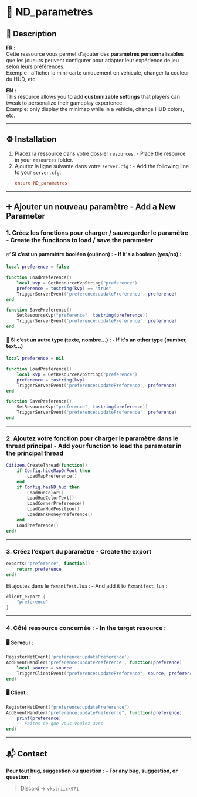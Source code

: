 # 📘 ND_parametres

## 📝 Description

**FR :**  
Cette ressource vous permet d’ajouter des **paramètres personnalisables** que les joueurs peuvent configurer pour adapter leur expérience de jeu selon leurs préférences.  
Exemple : afficher la mini-carte uniquement en véhicule, changer la couleur du HUD, etc.

**EN :**  
This resource allows you to add **customizable settings** that players can tweak to personalize their gameplay experience.  
Example: only display the minimap while in a vehicle, change HUD colors, etc.

---

## ⚙️ Installation

1. Placez la ressource dans votre dossier `resources`. - Place the resource in your `resources` folder.
2. Ajoutez la ligne suivante dans votre `server.cfg` : - Add the following line to your `server.cfg`:
   ```cfg
   ensure ND_parametres
   ```

---

## ➕ Ajouter un nouveau paramètre - Add a New Parameter

### 1. Créez les fonctions pour charger / sauvegarder le paramètre - Create the funcitons to load / save the parameter

#### ✅ Si c’est un paramètre booléen (oui/non) : - If it's a boolean (yes/no) :

```lua
local preference = false

function LoadPreference()
    local kvp = GetResourceKvpString("preference")
    preference = tostring(kvp) == "true"
    TriggerServerEvent('preference:updatePreference', preference)
end

function SavePreference()
    SetResourceKvp("preference", tostring(preference))
    TriggerServerEvent('preference:updatePreference', preference)
end
```

#### 🔧 Si c’est un autre type (texte, nombre...) : - If it's an other type (number, text...)

```lua
local preference = nil

function LoadPreference()
    local kvp = GetResourceKvpString("preference")
    preference = tostring(kvp)
    TriggerServerEvent('preference:updatePreference', preference)
end

function SavePreference()
    SetResourceKvp("preference", tostring(preference))
    TriggerServerEvent('preference:updatePreference', preference)
end
```

---

### 2. Ajoutez votre fonction pour charger le paramètre dans le thread principal - Add your function to load the parameter in the principal thread

```lua
Citizen.CreateThread(function()
    if Config.hideMapOnFoot then
        LoadMapPreference()
    end
    if Config.hasND_hud then
        LoadHudColor()
        LoadHudColorText()
        LoadCornerPreference()
        LoadCarHudPosition()
        LoadBankMoneyPreference()
    end
    LoadPreference()
end)
```

---

### 3. Créez l’export du paramètre - Create the export

```lua
exports("preference", function()
    return preference
end)
```

Et ajoutez dans le `fxmanifest.lua` : - And add it to `fxmanifest.lua` :

```lua
client_export {
    "preference"
}
```

---

### 4. Côté ressource concernée : - In the target resource :

#### 🖥️ Serveur :

```lua
RegisterNetEvent('preference:updatePreference')
AddEventHandler('preference:updatePreference', function(preference)
    local source = source
    TriggerClientEvent("preference:updatePreference", source, preference)
end)
```

#### 🖥️ Client :

```lua
RegisterNetEvent("preference:updatePreference")
AddEventHandler("preference:updatePreference", function(preference)
    print(preference)
    -- Faites ce que vous voulez avec
end)
```

---

## 📬 Contact

**Pour tout bug, suggestion ou question : - For any bug, suggestion, or question :**
> Discord → `vkstriick971`
